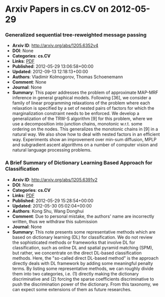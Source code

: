 # Arxiv Papers in cs.CV on 2012-05-29
### Generalized sequential tree-reweighted message passing
- **Arxiv ID**: http://arxiv.org/abs/1205.6352v4
- **DOI**: None
- **Categories**: **cs.CV**
- **Links**: [PDF](http://arxiv.org/pdf/1205.6352v4)
- **Published**: 2012-05-29 13:06:58+00:00
- **Updated**: 2012-09-13 12:18:13+00:00
- **Authors**: Vladimir Kolmogorov, Thomas Schoenemann
- **Comment**: None
- **Journal**: None
- **Summary**: This paper addresses the problem of approximate MAP-MRF inference in general graphical models. Following [36], we consider a family of linear programming relaxations of the problem where each relaxation is specified by a set of nested pairs of factors for which the marginalization constraint needs to be enforced. We develop a generalization of the TRW-S algorithm [9] for this problem, where we use a decomposition into junction chains, monotonic w.r.t. some ordering on the nodes. This generalizes the monotonic chains in [9] in a natural way. We also show how to deal with nested factors in an efficient way. Experiments show an improvement over min-sum diffusion, MPLP and subgradient ascent algorithms on a number of computer vision and natural language processing problems.



### A Brief Summary of Dictionary Learning Based Approach for Classification
- **Arxiv ID**: http://arxiv.org/abs/1205.6391v2
- **DOI**: None
- **Categories**: **cs.CV**
- **Links**: [PDF](http://arxiv.org/pdf/1205.6391v2)
- **Published**: 2012-05-29 15:28:54+00:00
- **Updated**: 2012-05-30 05:02:04+00:00
- **Authors**: Kong Shu, Wang Donghui
- **Comment**: Due to personal mistake, the authors' name are incorrectly written,
  thus we withdraw this submission
- **Journal**: None
- **Summary**: This note presents some representative methods which are based on dictionary learning (DL) for classification. We do not review the sophisticated methods or frameworks that involve DL for classification, such as online DL and spatial pyramid matching (SPM), but rather, we concentrate on the direct DL-based classification methods. Here, the "so-called direct DL-based method" is the approach directly deals with DL framework by adding some meaningful penalty terms. By listing some representative methods, we can roughly divide them into two categories, i.e. (1) directly making the dictionary discriminative and (2) forcing the sparse coefficients discriminative to push the discrimination power of the dictionary. From this taxonomy, we can expect some extensions of them as future researches.




